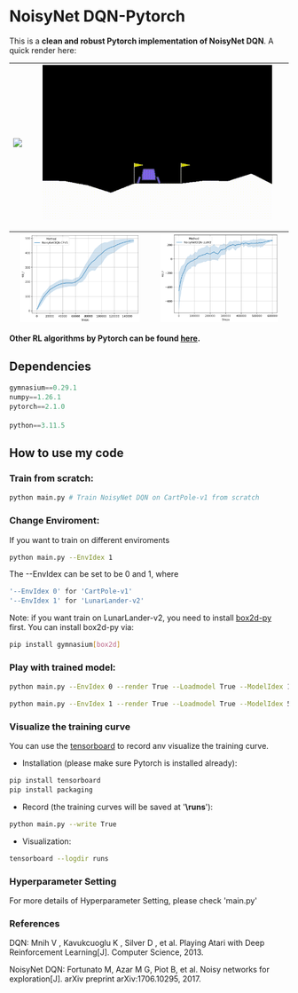 # NoisyNet DQN-Pytorch
This is a **clean and robust Pytorch implementation of NoisyNet DQN**. A quick render here:


<img src="https://github.com/XinJingHao/DQN-DDQN-Pytorch/blob/main/IMGs/Render_CVP1.gif" width="90%" height="auto">  | <img src="https://github.com/XinJingHao/DQN-DDQN-Pytorch/blob/main/IMGs/Render%20of%20DDQN.gif" width="90%" height="auto">
:-----------------------:|:-----------------------:|

<img src="https://github.com/XinJingHao/NoisyNet-DQN-Pytorch/blob/main/IMGs/cpv1.png" width="90%" height="auto">  | <img src="https://github.com/XinJingHao/NoisyNet-DQN-Pytorch/blob/main/IMGs/lldv2.png" width="90%" height="auto">
:-----------------------:|:-----------------------:|


**Other RL algorithms by Pytorch can be found [here](https://github.com/XinJingHao/RL-Algorithms-by-Pytorch).**



## Dependencies
```python
gymnasium==0.29.1
numpy==1.26.1
pytorch==2.1.0

python==3.11.5
```

## How to use my code
### Train from scratch:
```bash
python main.py # Train NoisyNet DQN on CartPole-v1 from scratch
```

### Change Enviroment:
If you want to train on different enviroments
```bash
python main.py --EnvIdex 1
```
The --EnvIdex can be set to be 0 and 1, where   
```bash
'--EnvIdex 0' for 'CartPole-v1'  
'--EnvIdex 1' for 'LunarLander-v2'   
```
Note: if you want train on LunarLander-v2, you need to install [box2d-py](https://gymnasium.farama.org/environments/box2d/) first. You can install box2d-py via:
```bash
pip install gymnasium[box2d]
```

### Play with trained model:
```bash
python main.py --EnvIdex 0 --render True --Loadmodel True --ModelIdex 100 # Play CartPole-v1 with NoisyNet DQN
```
```bash
python main.py --EnvIdex 1 --render True --Loadmodel True --ModelIdex 550 # Play LunarLander-v2 with NoisyNet DQN
```

### Visualize the training curve
You can use the [tensorboard](https://pytorch.org/docs/stable/tensorboard.html) to record anv visualize the training curve. 

- Installation (please make sure Pytorch is installed already):
```bash
pip install tensorboard
pip install packaging
```
- Record (the training curves will be saved at '**\runs**'):
```bash
python main.py --write True
```

- Visualization:
```bash
tensorboard --logdir runs
```


### Hyperparameter Setting
For more details of Hyperparameter Setting, please check 'main.py'

### References
DQN: Mnih V , Kavukcuoglu K , Silver D , et al. Playing Atari with Deep Reinforcement Learning[J]. Computer Science, 2013. 

NoisyNet DQN: Fortunato M, Azar M G, Piot B, et al. Noisy networks for exploration[J]. arXiv preprint arXiv:1706.10295, 2017.
